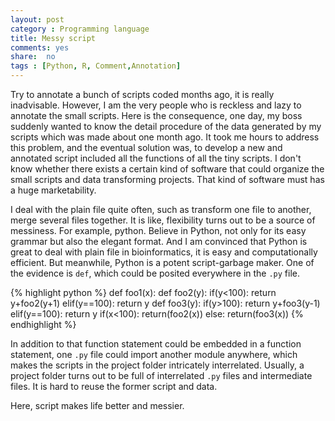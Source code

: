 ```yaml
---
layout: post 
category : Programming language
title: Messy script
comments: yes
share:  no
tags : [Python, R, Comment,Annotation]
---
```

 
Try to annotate a bunch of scripts coded months ago, it is really inadvisable.
However, I am the very people who is reckless and lazy to annotate the small scripts.
Here is the consequence, one day, my boss suddenly wanted to know the detail procedure of the data generated by my scripts which was made about one month ago.
It took me hours to address this problem, and the eventual solution was, to develop a new and annotated script included all the functions of all the tiny scripts.
I don't know whether there exists a certain kind of software that could organize the small scripts and data transforming projects.
That kind of software must has a huge marketability.

I deal with the plain file quite often, such as transform one file to another, merge several files together.
It is like, flexibility turns out to be a source of messiness.
For example, python. 
Believe in Python, not only for its easy grammar but also the elegant format.
And I am convinced that Python is great to deal with plain file in bioinformatics, it is easy and computationally efficient. 
But meanwhile, Python is a potent script-garbage maker.
One of the evidence is `def`, which could be posited everywhere in the `.py` file.

{% highlight python  %}
def foo1(x):
	def foo2(y):
		if(y<100):
			return y+foo2(y+1)
		elif(y==100):
			return y
	def foo3(y):
		if(y>100):
			return y+foo3(y-1)
		elif(y==100):
			return y
	if(x<100):
		return(foo2(x))
	else:
		return(foo3(x))
{% endhighlight %}

In addition to that function statement could be embedded in a function statement, one `.py` file could import another module anywhere, which makes the scripts in the project folder intricately interrelated.
Usually, a project folder turns out to be full of interrelated `.py` files and intermediate files.
It is hard to reuse the former script and data.

Here, script makes life better and messier. 
